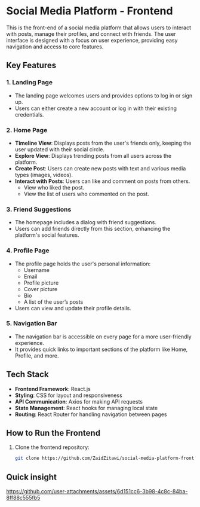 
# Social Media Platform - Frontend

This is the front-end of a social media platform that allows users to interact with posts, manage their profiles, and connect with friends. The user interface is designed with a focus on user experience, providing easy navigation and access to core features.

## Key Features

### 1. **Landing Page**
- The landing page welcomes users and provides options to log in or sign up.
- Users can either create a new account or log in with their existing credentials.

### 2. **Home Page**
- **Timeline View**: Displays posts from the user's friends only, keeping the user updated with their social circle.
- **Explore View**: Displays trending posts from all users across the platform.
- **Create Post**: Users can create new posts with text and various media types (images, videos).
- **Interact with Posts**: Users can like and comment on posts from others.
  - View who liked the post.
  - View the list of users who commented on the post.
  
### 3. **Friend Suggestions**
- The homepage includes a dialog with friend suggestions.
- Users can add friends directly from this section, enhancing the platform's social features.

### 4. **Profile Page**
- The profile page holds the user's personal information:
  - Username
  - Email
  - Profile picture
  - Cover picture
  - Bio
  - A list of the user’s posts
- Users can view and update their profile details.

### 5. **Navigation Bar**
- The navigation bar is accessible on every page for a more user-friendly experience.
- It provides quick links to important sections of the platform like Home, Profile, and more.

## Tech Stack

- **Frontend Framework**: React.js
- **Styling**: CSS for layout and responsiveness
- **API Communication**: Axios for making API requests
- **State Management**: React hooks for managing local state
- **Routing**: React Router for handling navigation between pages

## How to Run the Frontend

1. Clone the frontend repository:
   ```bash
   git clone https://github.com/ZaidZitawi/social-media-platform-frontend.git


## Quick insight


https://github.com/user-attachments/assets/6d151cc6-3b98-4c8c-84ba-8ff88c555fb5

